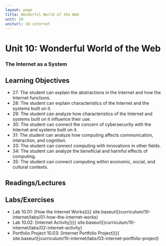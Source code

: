 ```yaml
---
layout: page
title: Wonderful World of the Web
unit: 10
uniturl: 10-internet
---
```


Unit 10: Wonderful World of the Web
===================================
### The Internet as a System


Learning Objectives
-------------------
 * 27: The student can explain the abstractions in the Internet and how the Internet functions.
 * 28: The student can explain characteristics of the Internet and the systems built on it.
 * 29: The student can analyze how characteristics of the Internet and systems built on it influence their use.
 * 30: The student can connect the concern of cybersecurity with the Internet and systems built on it.
 * 31: The student can analyze how computing affects communication, interaction, and cognition.
 * 33: The student can connect computing with innovations in other fields.
 * 34: The student can analyze the beneficial and harmful effects of computing.
 * 35: The student can connect computing within economic, social, and cultural contexts.


Readings/Lectures
-----------------



Labs/Exercises
--------------
 * Lab 10.01: [How the Internet Works]({{ site.baseurl}}curriculum/10-internet/labs/01-how-the-internet-works)
 * Lab 10.02: [Internet Activity]({{ site.baseurl}}curriculum/10-internet/labs/02-internet-activity)
 * Portfolio Project 10.03: [Internet Portfolio Project]({{ site.baseurl}}curriculum/10-internet/labs/03-internet-portfolio-project)
 
